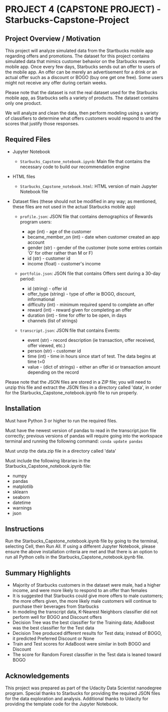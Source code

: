 # PROJECT 4 (CAPSTONE PROJECT) - Starbucks-Capstone-Project

## Project Overview / Motivation

This project will analyze simulated data from the Startbucks mobile app regarding offers and promotions.  The dataset for this project contains simulated data that mimics customer behavior on the Starbucks rewards mobile app. Once every few days, Starbucks sends out an offer to users of the mobile app. An offer can be merely an advertisement for a drink or an actual offer such as a discount or BOGO (buy one get one free). Some users might not receive any offer during certain weeks.

Please note that the dataset is not the real dataset used for the Starbucks mobile app, as Starbucks sells a variety of products.  The dataset contains only one product.

We will analyze and clean the data, then perform modeling using a variety of classifiers to determine what offers customers would respond to and the scores that justify those responses.

## Required Files

- Jupyter Notebook
  - `Starbucks_Capstone_notebook.ipynb`:  Main file that contains the necessary code to build our recommendation engine 

- HTML files
  - `Starbucks_Capstone_notebook.html`:  HTML version of main Jupyter Notebook file

- Dataset files (these should not be modified in any way; as mentioned, these files are not used in the actual Starbucks mobile app)
  - `profile.json`:  JSON file that contains demographics of Rewards program users:
    - age (int) - age of the customer
    - became_member_on (int) - date when customer created an app account
    - gender (str) - gender of the customer (note some entries contain 'O' for other rather than M or F)
    - id (str) - customer id
    - income (float) - customer's income
  
  - `portfolio.json`:  JSON file that contains Offers sent during a 30-day period:
    - id (string) - offer id
    - offer_type (string) - type of offer ie BOGO, discount, informational
    - difficulty (int) - minimum required spend to complete an offer
    - reward (int) - reward given for completing an offer
    - duration (int) - time for offer to be open, in days
    - channels (list of strings)

  - `transcript.json`:  JSON file that contains Events:
    - event (str) - record description (ie transaction, offer received, offer viewed, etc.)
    - person (str) - customer id
    - time (int) - time in hours since start of test. The data begins at time t=0
    - value - (dict of strings) - either an offer id or transaction amount depending on the record

Please note that the JSON files are stored in a ZIP file; you will need to unzip this file and extract the JSON files in a directory called 'data', in order for the Starbucks_Capstone_notebook.ipynb file to run properly.

## Installation

Must have Python 3 or higher to run the required files.

Must have the newest version of pandas to read in the transcript.json file correctly; previous versions of pandas will require going into the workspace terminal and running the following command:  `conda update pandas`

Must unzip the data.zip file in a directory called 'data'

Must include the following libraries in the Starbucks_Capstone_notebook.ipynb file:
- numpy
- pandas
- matplotlib
- sklearn
- seaborn
- datetime
- warnings
- json

## Instructions

Run the Starbucks_Capstone_notebook.ipynb file by going to the terminal, selecting Cell, then Run All.  If using a different Jupyter Notebook, please ensure the above installation criteria are met and that there is an option to run all Python cells in the Starbucks_Capstone_notebook.ipynb file.

## Summary Highlights

- Majority of Starbucks customers in the dataset were male, had a higher income, and were more likely to respond to an offer than females
- It is suggested that Starbucks could give more offers to male customers; the more offers given, the more likely male customers will continue to purchase their beverages from Starbucks
- In modeling the transcript data, K-Nearest Neighbors classifier did not perform well for BOGO and Discount offers
- Decision Tree was the best classifier for the Training data; AdaBoost was the best classifier for the Test data
- Decision Tree produced different results for Test data; instead of BOGO, it predicted Preferred Discount or None
- Train and Test scores for AdaBoost were similar in both BOGO and Discount
- The score for Random Forest classifier in the Test data is leaned toward BOGO

## Acknowledgements

This project was prepared as part of the Udacity Data Scientist nanodegree program.  Special thanks to Starbucks for providing the required JSON files for the data exploration and analysis.  Additional thanks to Udacity for providing the template code for the Jupyter Notebook.
